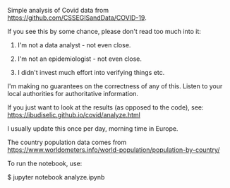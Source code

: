 Simple analysis of Covid data from https://github.com/CSSEGISandData/COVID-19.

If you see this by some chance, please don't read too much into it:

1. I'm not a data analyst - not even close.

2. I'm not an epidemiologist - not even close.

3. I didn't invest much effort into verifying things etc.

I'm making no guarantees on the correctness of any of this. Listen to your
local authorities for authoritative information.

If you just want to look at the results (as opposed to the code), see:
https://ibudiselic.github.io/covid/analyze.html

I usually update this once per day, morning time in Europe.

The country population data comes from https://www.worldometers.info/world-population/population-by-country/

To run the notebook, use:

$ jupyter notebook analyze.ipynb
